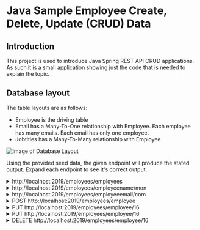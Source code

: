 # Java Sample Employee Create, Delete, Update (CRUD) Data

## Introduction

This project is used to introduce Java Spring REST API CRUD applications. As such it is a small application showing just the code that is needed to explain the topic.

## Database layout

The table layouts are as follows:

- Employee is the driving table
- Email has a Many-To-One relationship with Employee. Each employee has many emails. Each email has only one employee.
- Jobtitles has a Many-To-Many relationship with Employee

![Image of Database Layout](../sampleemps-db.png)

Using the provided seed data, the given endpoint will produce the stated output. Expand each endpoint to see it's correct output.

<details>
<summary>http://localhost:2019/employees/employees</summary>

```JSON
[
    {
        "jobtitles": [
            {
                "jobtitleid": 1,
                "title": "Big Boss"
            },
            {
                "jobtitleid": 2,
                "title": "Wizard"
            }
        ],
        "employeeid": 1,
        "name": "CINNAMON",
        "emails": [
            {
                "emailid": 1,
                "email": "hops@local.com"
            },
            {
                "emailid": 2,
                "email": "bunny@hoppin.local"
            }
        ]
    },
    {
        "jobtitles": [
            {
                "jobtitleid": 2,
                "title": "Wizard"
            }
        ],
        "employeeid": 2,
        "name": "BARNBARN",
        "emails": [
            {
                "emailid": 3,
                "email": "barnbarn@local.com"
            }
        ]
    },
    {
        "jobtitles": [],
        "employeeid": 3,
        "name": "JOHN",
        "emails": []
    }
]
```

</details>

<details>
<summary>http://localhost:2019/employees/employeename/mon</summary>

```JSON
[
    {
        "jobtitles": [
            {
                "jobtitleid": 1,
                "title": "Big Boss"
            },
            {
                "jobtitleid": 2,
                "title": "Wizard"
            }
        ],
        "employeeid": 1,
        "name": "CINNAMON",
        "emails": [
            {
                "emailid": 1,
                "email": "hops@local.com"
            },
            {
                "emailid": 2,
                "email": "bunny@hoppin.local"
            }
        ]
    }
]
```

</details>

<details>
<summary>http://localhost:2019/employees/employeeemail/com</summary>

```JSON
[
    {
        "jobtitles": [
            {
                "jobtitleid": 1,
                "title": "Big Boss"
            },
            {
                "jobtitleid": 2,
                "title": "Wizard"
            }
        ],
        "employeeid": 1,
        "name": "CINNAMON",
        "emails": [
            {
                "emailid": 1,
                "email": "hops@local.com"
            },
            {
                "emailid": 2,
                "email": "bunny@hoppin.local"
            }
        ]
    },
    {
        "jobtitles": [
            {
                "jobtitleid": 2,
                "title": "Wizard"
            }
        ],
        "employeeid": 2,
        "name": "BARNBARN",
        "emails": [
            {
                "emailid": 3,
                "email": "barnbarn@local.com"
            }
        ]
    }
]
```

</details>

<details>
<summary>POST http://localhost:2019/employees/employee</summary>

DATA

```JSON
{
    "jobtitles": [
        {
            "jobtitleid": 2,
            "title": "Wizard"
        }
    ],
    "name": "Mojo",
    "salary": 100000.00,
    "emails": [
        {
            "email": "mojo@local.com"
        },
        {
            "email": "corgi@home.local"
        }
    ]
}
```

OUTPUT

```TEXT
Location Header: http://localhost:2019/employees/employee/573
STATUS 201 Created
```

</details>

<details>
<summary>PUT http://localhost:2019/employees/employee/16</summary>

DATA

```JSON
{
    "name": "Corgie",
    "salary": 80000.00,
            "jobtitles": [
            {
                "jobtitleid": 1,
                "title": "Big Boss"
            },
            {
                "jobtitleid": 2,
                "title": "Wizard"
            }
        ],
        "emails": [
            {
                "email": "hops@local.com"
            },
            {
                "email": "bunny@hoppin.local"
            }
        ]
    }
}
```

OUTPUT

```TEXT
STATUS 200 OK
```

</details>

<details>
<summary>PUT http://localhost:2019/employees/employee/16</summary>

DATA

```JSON
{
    "salary": 100000.00
}
```

OUTPUT

```TEXT
STATUS 200 OK
```

</details>

<details>
<summary>DELETE http://localhost:2019/employees/employee/16</summary>

OUTPUT

```TEXT
STATUS 200 OK
```

</details>

